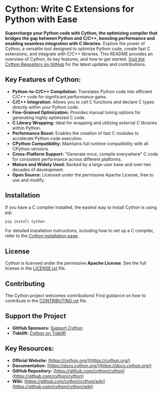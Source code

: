 # Cython: Write C Extensions for Python with Ease

**Supercharge your Python code with Cython, the optimizing compiler that bridges the gap between Python and C/C++, boosting performance and enabling seamless integration with C libraries.**  Explore the power of Cython, a versatile tool designed to optimize Python code, create fast C extensions, and integrate with C/C++ libraries.  This README provides an overview of Cython, its key features, and how to get started.  [Visit the Cython Repository on GitHub](https://github.com/cython/cython) for the latest updates and contributions.

## Key Features of Cython:

*   **Python-to-C/C++ Compilation:** Translates Python code into efficient C/C++ code for significant performance gains.
*   **C/C++ Integration:**  Allows you to call C functions and declare C types directly within your Python code.
*   **Fine-Grained Optimization:** Provides manual tuning options for generating highly optimized C code.
*   **C Library Wrapping:**  Ideal for wrapping and utilizing external C libraries within Python.
*   **Performance Boost:** Enables the creation of fast C modules to accelerate Python code execution.
*   **CPython Compatibility:**  Maintains full runtime compatibility with all CPython versions.
*   **Cross-Platform Support:** "Generate once, compile everywhere" C code for consistent performance across different platforms.
*   **Mature and Widely Used:**  Backed by a large user base and over two decades of development.
*   **Open Source:**  Licensed under the permissive Apache License, free to use and modify.

## Installation

If you have a C compiler installed, the easiest way to install Cython is using pip:

```bash
pip install Cython
```

For detailed installation instructions, including how to set up a C compiler, refer to the [Cython installation page](https://docs.cython.org/en/latest/src/quickstart/install.html).

## License

Cython is licensed under the permissive **Apache License**.  See the full license in the [LICENSE.txt](https://github.com/cython/cython/blob/master/LICENSE.txt) file.

## Contributing

The Cython project welcomes contributions!  Find guidance on how to contribute in the [CONTRIBUTING.rst](https://github.com/cython/cython/blob/master/docs/CONTRIBUTING.rst) file.

## Support the Project

*   **GitHub Sponsors:** [Support Cython](https://github.com/users/scoder/sponsorship)
*   **Tidelift:** [Cython on Tidelift](https://tidelift.com/subscription/pkg/pypi-cython)

## Key Resources:

*   **Official Website:** [https://cython.org/](https://cython.org/)
*   **Documentation:** [https://docs.cython.org/](https://docs.cython.org/)
*   **GitHub Repository:** [https://github.com/cython/cython](https://github.com/cython/cython)
*   **Wiki:** [https://github.com/cython/cython/wiki](https://github.com/cython/cython/wiki)